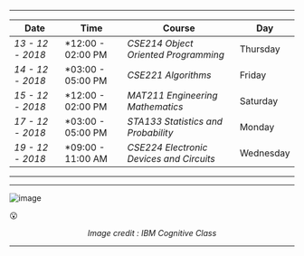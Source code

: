 ***

| Date            | Time              |Course                                  |  Day|
| ------          | -----             | -----                                  |-----|
| *13 - 12 - 2018*  |  *12:00 - 02:00 PM | *CSE214 Object Oriented Programming*   | Thursday|
| *14 - 12 - 2018*  |  *03:00 - 05:00 PM | *CSE221 Algorithms*                 | Friday|
| *15 - 12 - 2018*  |  *12:00 - 02:00 PM | *MAT211 Engineering Mathematics*        |Saturday|
|  *17 - 12 - 2018* |  *03:00 - 05:00 PM | *STA133 Statistics and Probability*     |Monday|
| *19 - 12 - 2018*  |  *09:00 - 11:00 AM | *CSE224 Electronic Devices and Circuits* |Wednesday|

***

***

![image](https://user-images.githubusercontent.com/35966401/49700090-5ae7a780-fc04-11e8-922b-2ced8c7a5564.png)

:open_mouth: <p align='center'> *Image credit : IBM Cognitive Class* </p>
***
